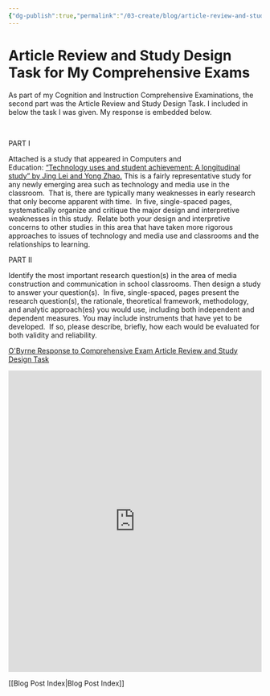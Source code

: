 ```yaml
---
{"dg-publish":true,"permalink":"/03-create/blog/article-review-and-study-design-task-for-my-comprehensive-exams/","title":"Article Review and Study Design Task for My Comprehensive Exams","tags":["comprehensive-exams","literacy","technology"]}
---
```


# Article Review and Study Design Task for My Comprehensive Exams

As part of my Cognition and Instruction Comprehensive Examinations, the second part was the Article Review and Study Design Task. I included in below the task I was given. My response is embedded below.

 

PART I

Attached is a study that appeared in Computers and Education: [“Technology uses and student achievement: A longitudinal study” by Jing Lei and Yong Zhao.](http://wiobyrne.com/Critique_&_Study_Design_files/2005%20-%20Lei%20%26%20Zhao.pdf "Critique_&_Study_Design_files/2005 - Lei & Zhao.pdf") This is a fairly representative study for any newly emerging area such as technology and media use in the classroom.  That is, there are typically many weaknesses in early research that only become apparent with time.  In five, single-spaced pages, systematically organize and critique the major design and interpretive weaknesses in this study.  Relate both your design and interpretive concerns to other studies in this area that have taken more rigorous approaches to issues of technology and media use and classrooms and the relationships to learning.

PART II

Identify the most important research question(s) in the area of media construction and communication in school classrooms. Then design a study to answer your question(s).  In five, single-spaced, pages present the research question(s), the rationale, theoretical framework, methodology, and analytic approach(es) you would use, including both independent and dependent measures. You may include instruments that have yet to be developed.  If so, please describe, briefly, how each would be evaluated for both validity and reliability.

[O'Byrne Response to Comprehensive Exam Article Review and Study Design Task](http://www.scribd.com/doc/130234540/O-Byrne-Response-to-Comprehensive-Exam-Article-Review-and-Study-Design-Task "View O'Byrne Response to Comprehensive Exam Article Review and Study Design Task on Scribd")

<iframe class="scribd_iframe_embed" src="http://www.scribd.com/embeds/130234540/content?start_page=1&amp;view_mode=scroll" data-auto-height="false" data-aspect-ratio="undefined" scrolling="no" id="doc_97186" width="100%" height="600" frameborder="0"></iframe>

[[Blog Post Index\|Blog Post Index]]